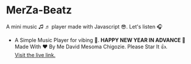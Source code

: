 # MerZa-Beatz
 A mini music ♫ ♬ player made with Javascript  😎. Let's listen 🎧

<ul>
    <li> 
        A Simple Music Player for vibing 🤩. 
        <b>HAPPY NEW YEAR IN ADVANCE 🥳</b>
        Made With ❤ By Me David Mesoma Chigozie. Please Star It 👍.
    </li>
    <a href="https://davidmeso.github.io/MerZa-Beatz/" target="_blank">Visit the live link.</a>
</ul>